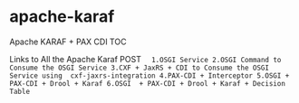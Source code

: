 # apache-karaf

Apache KARAF + PAX CDI TOC

Links to All the Apache Karaf  POST
` 
1.OSGI Service
2.OSGI Command to Consume the OSGI Service
3.CXF + JaxRS + CDI to Consume the OSGI Service using  cxf-jaxrs-integration
4.PAX-CDI + Interceptor
5.OSGI + PAX-CDI + Drool + Karaf
6.OSGI  + PAX-CDI + Drool + Karaf + Decision Table`
